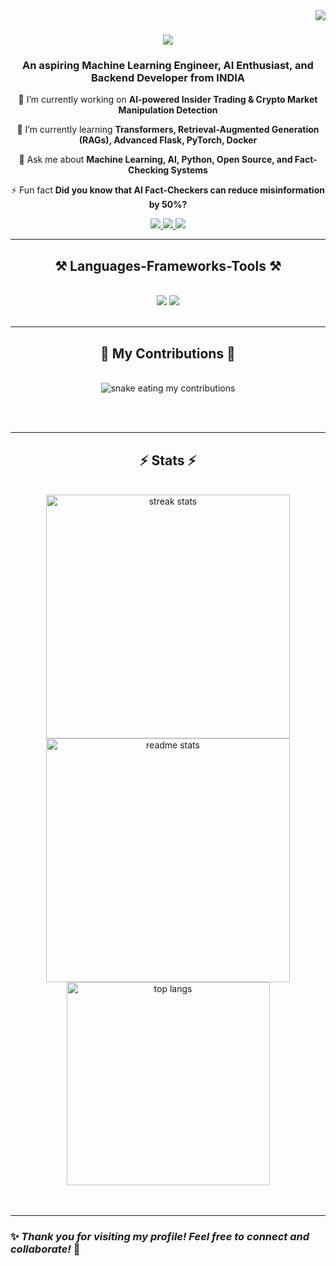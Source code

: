 <!-- Visitor Badge -->
<img align="right" src="https://visitor-badge.laobi.icu/badge?page_id=utpal2102" />

<h1 align="center">
    <img src="https://readme-typing-svg.herokuapp.com/?font=Righteous&size=35&center=true&vCenter=true&width=500&height=70&duration=4000&lines=Hi+There!+👋;+I'm+Priyadarshi+Utpal!;+Aspiring+ML+Engineer+🚀;" />
</h1>
<h3 align="center">An aspiring Machine Learning Engineer, AI Enthusiast, and Backend Developer from INDIA</h3>

<div align="center">

 🔭 I’m currently working on **AI-powered Insider Trading & Crypto Market Manipulation Detection**
 
 🌱 I’m currently learning **Transformers, Retrieval-Augmented Generation (RAGs), Advanced Flask, PyTorch, Docker**

💬 Ask me about **Machine Learning, AI, Python, Open Source, and Fact-Checking Systems**

⚡ Fun fact **Did you know that AI Fact-Checkers can reduce misinformation by 50%?**

</div>

<div align="center"> 
  <a href="mailto:priyadarshiutpal06@gmail.com">
    <img src="https://img.shields.io/badge/Gmail-333333?style=for-the-badge&logo=gmail&logoColor=red" />
  </a>
  <a href="https://www.linkedin.com/in/priyadarshi-utpal-731821236/" target="_blank">
    <img src="https://img.shields.io/badge/LinkedIn-0077B5?style=for-the-badge&logo=linkedin&logoColor=white" target="_blank" />
  </a>
  <a href="https://github.com/utpal2102" target="_blank">
     <img src="https://img.shields.io/badge/Github-333333?style=for-the-badge&logo=github&logoColor=white" target="_blank" /></a>
</div>
 <hr/>
 
<h2 align="center">⚒️ Languages-Frameworks-Tools ⚒️</h2>
<br/>
<div align="center">
    <img src="https://skillicons.dev/icons?i=python,tensorflow,pytorch,sklearn,fastapi,flask,django,docker,aws,mysql,git" />
    <img src="https://skillicons.dev/icons?i=javascript,html,css,bootstrap,redis,opencv" /><br>
</div>

<br/>
<hr/>

<div align="center">
  <h2>🐍 My Contributions 🐍</h2>
  <br>
  <img alt="snake eating my contributions" src="https://raw.githubusercontent.com/utpal2102/utpal2102/output/github-contribution-grid-snake.svg" />
  
<br/><br/>
</div>
<hr/>

<h2 align="center">⚡ Stats ⚡</h2>
<br>
<div align=center>
  <img width=390 src="https://github-readme-streak-stats.herokuapp.com/?user=utpal2102&theme=react&border_radius=10" alt="streak stats"/>
  <img width=390 src="https://github-readme-stats.vercel.app/api?username=utpal2102&show_icons=true&theme=react&rank_icon=github&border_radius=10" alt="readme stats" />
  <br/>
  <img width=325 align="center" src="https://github-readme-stats.vercel.app/api/top-langs/?username=utpal2102&hide=HTML&langs_count=8&layout=compact&theme=react&border_radius=10&size_weight=0.5&count_weight=0.5&exclude_repo=github-readme-stats" alt="top langs" />
  
</div>
<br/><br/>

<hr/>

### ✨ *Thank you for visiting my profile! Feel free to connect and collaborate!* 🚀
